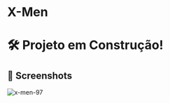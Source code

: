 # X-Men

# 🛠️  Projeto em Construção!
## 📌 Screenshots
![x-men-97](https://github.com/carllos-alberto/X-Men/assets/81397233/d7803664-9cf4-437d-8018-21e9ce44e0cb)
